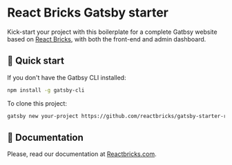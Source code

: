 # React Bricks Gatsby starter

Kick-start your project with this boilerplate for a complete Gatbsy website based on [React Bricks](https://reactbricks.com), with both the front-end and admin dashboard.

## 🚀 Quick start

If you don't have the Gatbsy CLI installed:

```bash
npm install -g gatsby-cli
```

To clone this project:

```bash
gatsby new your-project https://github.com/reactbricks/gatsby-starter-reactbricks-tailwind
```

## 📖 Documentation

Please, read our documentation at [Reactbricks.com](https://reactbricks.com/docs).

